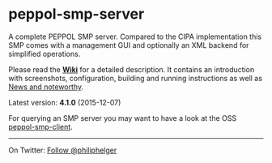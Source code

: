 # peppol-smp-server
A complete PEPPOL SMP server. Compared to the CIPA implementation this SMP comes with a management GUI and optionally an XML backend for simplified operations.

Please read the **[Wiki](https://github.com/phax/peppol-smp-server/wiki)** for a detailed description. It contains an introduction with screenshots, configuration, building and running instructions as well as [News and noteworthy](https://github.com/phax/peppol-smp-server/wiki/News-and-noteworthy).

Latest version: **4.1.0** (2015-12-07)

For querying an SMP server you may want to have a look at the OSS [peppol-smp-client](https://github.com/phax/peppol-commons/).

---

On Twitter: <a href="https://twitter.com/philiphelger">Follow @philiphelger</a>

